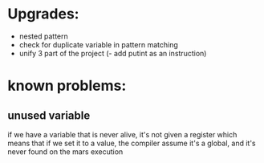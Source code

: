 # Upgrades:
- nested pattern
- check for duplicate variable in pattern matching
- unify 3 part of the project
(- add putint as an instruction)

# known problems:

## unused variable
if we have a variable that is never alive, it's not given a register
which means that if we set it to a value, the compiler assume it's a global, and it's never found on the mars execution
